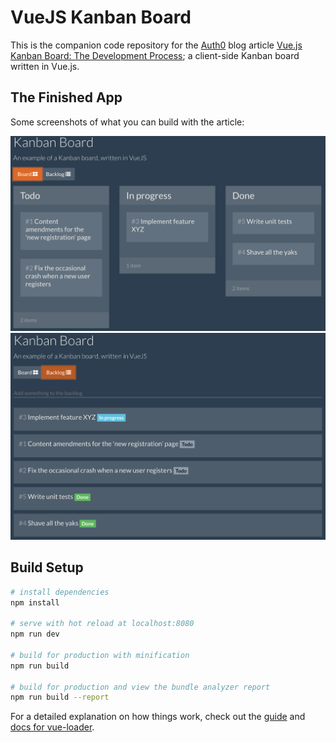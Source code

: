 # VueJS Kanban Board

This is the companion code repository for the [Auth0](https://auth0.com) blog article [Vue.js Kanban Board: The Development Process](https://auth0.com/blog/vuejs-kanban-board-the-development-process); a client-side Kanban board written in Vue.js.

## The Finished App

Some screenshots of what you can build with the article:

![The Kanban board view](/screenshots/kanban-board.png?raw=true "The board view")
![The Kanban backlog view](/screenshots/kanban-backlog.png?raw=true "The backlog view")

## Build Setup

``` bash
# install dependencies
npm install

# serve with hot reload at localhost:8080
npm run dev

# build for production with minification
npm run build

# build for production and view the bundle analyzer report
npm run build --report
```

For a detailed explanation on how things work, check out the [guide](http://vuejs-templates.github.io/webpack/) and [docs for vue-loader](http://vuejs.github.io/vue-loader).
